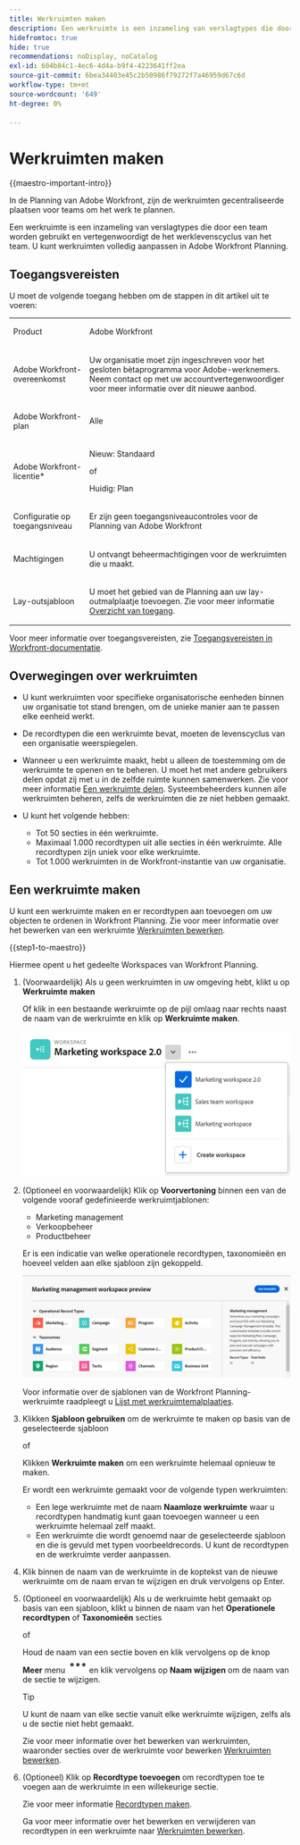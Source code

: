 ```yaml
---
title: Werkruimten maken
description: Een werkruimte is een inzameling van verslagtypes die door een team worden gebruikt en vertegenwoordigt de het werklevenscyclus van het team. U kunt werkruimten volledig aanpassen in Adobe Workfront Planning. Recordtypen worden ingedeeld in secties in een werkruimte.
hidefromtoc: true
hide: true
recommendations: noDisplay, noCatalog
exl-id: 604b84c1-4ec6-4d4a-b9f4-4223641ff2ea
source-git-commit: 6bea34403e45c2b50986f79272f7a46959d67c6d
workflow-type: tm+mt
source-wordcount: '649'
ht-degree: 0%

---
```


<!--udpate the metadata with real information when making this avilable in TOC and in the left nav-->

# Werkruimten maken

{{maestro-important-intro}}

In de Planning van Adobe Workfront, zijn de werkruimten gecentraliseerde plaatsen voor teams om het werk te plannen.

Een werkruimte is een inzameling van verslagtypes die door een team worden gebruikt en vertegenwoordigt de het werklevenscyclus van het team. U kunt werkruimten volledig aanpassen in Adobe Workfront Planning.

## Toegangsvereisten

U moet de volgende toegang hebben om de stappen in dit artikel uit te voeren:

<table style="table-layout:auto">
 <col>
 </col>
 <col>
 </col>
 <tbody>
    <tr>
<tr>
<td>
   <p> Product</p> </td>
   <td>
   <p> Adobe Workfront</p> </td>
  </tr>  
 <td role="rowheader"><p>Adobe Workfront-overeenkomst</p></td>
   <td>
<p>Uw organisatie moet zijn ingeschreven voor het gesloten bètaprogramma voor Adobe-werknemers. Neem contact op met uw accountvertegenwoordiger voor meer informatie over dit nieuwe aanbod. </p>
   </td>
  </tr>
  <tr>
   <td role="rowheader"><p>Adobe Workfront-plan</p></td>
   <td>
<p>Alle</p>
   </td>
  </tr>
  <tr>
   <td role="rowheader"><p>Adobe Workfront-licentie*</p></td>
   <td>
   <p>Nieuw: Standaard</p>
   of
   <p>Huidig: Plan</p> 
  </td>
  </tr>

<tr>
   <td role="rowheader"><p>Configuratie op toegangsniveau</p></td>
   <td> <p>Er zijn geen toegangsniveaucontroles voor de Planning van Adobe Workfront</p>
</td>
  </tr>

<tr>
   <td role="rowheader"><p>Machtigingen</p></td>
   <td> <p>U ontvangt beheermachtigingen voor de werkruimten die u maakt. </p>  
</td>
  </tr>

<tr>
   <td role="rowheader"><p>Lay-outsjabloon</p></td>
   <td> <p>U moet het gebied van de Planning aan uw lay-outmalplaatje toevoegen. Zie voor meer informatie <a href="../access/access-overview.md">Overzicht van toegang</a>. </p>  
</td>
  </tr>

</tbody>
</table>

Voor meer informatie over toegangsvereisten, zie [Toegangsvereisten in Workfront-documentatie](/help/quicksilver/administration-and-setup/add-users/access-levels-and-object-permissions/access-level-requirements-in-documentation.md).

<!--Maybe enable this at GA - but Planning is not supposed to have Access controls in the Workfront Access Level: 
>[!NOTE]
>
>If you don't have access, ask your Workfront administrator if they set additional restrictions in your access level. For information on how a Workfront administrator can change your access level, see [Create or modify custom access levels](../administration-and-setup/add-users/configure-and-grant-access/create-modify-access-levels.md). -->

<!-- Notes to add for the table: for the "Workfront plans" row: the above is only for closed beta; when going to GA - activate the following plans:    
<p>Current plan: Prime and Ultimate</p>
<p>Legacy plan: Enterprise</p>-->

<!-- Notes for the table: for the "Workfront access" row: <p>For more information, see <a href="../../administration-and-setup/add-users/access-levels-and-object-permissions/wf-licenses.md" class="MCXref xref">Adobe Workfront licenses overview</a>.</p>-->

## Overwegingen over werkruimten

* U kunt werkruimten voor specifieke organisatorische eenheden binnen uw organisatie tot stand brengen, om de unieke manier aan te passen elke eenheid werkt.
* De recordtypen die een werkruimte bevat, moeten de levenscyclus van een organisatie weerspiegelen.
* Wanneer u een werkruimte maakt, hebt u alleen de toestemming om de werkruimte te openen en te beheren. U moet het met andere gebruikers delen opdat zij met u in de zelfde ruimte kunnen samenwerken. Zie voor meer informatie [Een werkruimte delen](/help/quicksilver/maestro/access/share-workspaces.md). Systeembeheerders kunnen alle werkruimten beheren, zelfs de werkruimten die ze niet hebben gemaakt.
* U kunt het volgende hebben:

   * Tot 50 secties in één werkruimte.
   * Maximaal 1.000 recordtypen uit alle secties in één werkruimte. Alle recordtypen zijn uniek voor elke werkruimte. <!--this might change-->
   * Tot 1.000 werkruimten in de Workfront-instantie van uw organisatie.


## Een werkruimte maken

U kunt een werkruimte maken en er recordtypen aan toevoegen om uw objecten te ordenen in Workfront Planning. Zie voor meer informatie over het bewerken van een werkruimte [Werkruimten bewerken](/help/quicksilver/maestro/architecture/edit-workspaces.md).

{{step1-to-maestro}}

Hiermee opent u het gedeelte Workspaces van Workfront Planning.

1. (Voorwaardelijk) Als u geen werkruimten in uw omgeving hebt, klikt u op **Werkruimte maken**

   Of klik in een bestaande werkruimte op de pijl omlaag naar rechts naast de naam van de werkruimte en klik op **Werkruimte maken**.

   ![](assets/workspace-drop-down-right-menu.png)


1. (Optioneel en voorwaardelijk) Klik op **Voorvertoning** binnen een van de volgende vooraf gedefinieerde werkruimtjablonen:

   * Marketing management
   * Verkoopbeheer
   * Productbeheer

   Er is een indicatie van welke operationele recordtypen, taxonomieën en hoeveel velden aan elke sjabloon zijn gekoppeld.

   ![](assets/previewing-a-workspace-template.png)

   Voor informatie over de sjablonen van de Workfront Planning-werkruimte raadpleegt u [Lijst met werkruimtemalplaatjes](../architecture/workspace-templates.md).

1. Klikken **Sjabloon gebruiken** om de werkruimte te maken op basis van de geselecteerde sjabloon

   of

   Klikken **Werkruimte maken** om een werkruimte helemaal opnieuw te maken.

   Er wordt een werkruimte gemaakt voor de volgende typen werkruimten:

   * Een lege werkruimte met de naam **Naamloze werkruimte** waar u recordtypen handmatig kunt gaan toevoegen wanneer u een werkruimte helemaal zelf maakt.
   * Een werkruimte die wordt genoemd naar de geselecteerde sjabloon en die is gevuld met typen voorbeeldrecords. U kunt de recordtypen en de werkruimte verder aanpassen.

1. Klik binnen de naam van de werkruimte in de koptekst van de nieuwe werkruimte om de naam ervan te wijzigen en druk vervolgens op Enter.

1. (Optioneel en voorwaardelijk) Als u de werkruimte hebt gemaakt op basis van een sjabloon, klikt u binnen de naam van het **Operationele recordtypen** of **Taxonomieën** secties

   of

   Houd de naam van een sectie boven en klik vervolgens op de knop **Meer** menu ![](assets/more-menu.png)en klik vervolgens op **Naam wijzigen** om de naam van de sectie te wijzigen.

   >[!TIP]
   >
   >U kunt de naam van elke sectie vanuit elke werkruimte wijzigen, zelfs als u de sectie niet hebt gemaakt.

   Zie voor meer informatie over het bewerken van werkruimten, waaronder secties over de werkruimte voor bewerken [Werkruimten bewerken](/help/quicksilver/maestro/architecture/edit-workspaces.md).

1. (Optioneel) Klik op **Recordtype toevoegen** om recordtypen toe te voegen aan de werkruimte in een willekeurige sectie.

   Zie voor meer informatie [Recordtypen maken](../architecture/create-record-types.md).

   Ga voor meer informatie over het bewerken en verwijderen van recordtypen in een werkruimte naar [Werkruimten bewerken](/help/quicksilver/maestro/architecture/edit-workspaces.md).



